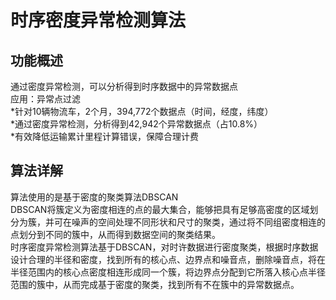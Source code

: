时序密度异常检测算法
=
功能概述
-
通过密度异常检测，可以分析得到时序数据中的异常数据点<br>
应用：异常点过滤<br>
  *针对10辆物流车，2个月，394,772个数据点（时间，经度，纬度）<br>
  *通过密度异常检测，分析得到42,942个异常数据点（占10.8%）<br>
  *有效降低运输累计里程计算错误，保障合理计费<br>

算法详解
-
算法使用的是基于密度的聚类算法DBSCAN<br>
DBSCAN将簇定义为密度相连的点的最大集合，能够把具有足够高密度的区域划分为簇，并可在噪声的空间处理不同形状和尺寸的聚类，通过将不同组密度相连的点划分到不同的簇中，从而得到数据空间的聚类结果。<br>
时序密度异常检测算法基于DBSCAN，对时许数据进行密度聚类，根据时序数据设计合理的半径和密度，找到所有的核心点、边界点和噪音点，删除噪音点，将在半径范围内的核心点密度相连形成同一个簇，将边界点分配到它所落入核心点半径范围的簇中，从而完成基于密度的聚类，找到所有不在簇中的异常数据点。<br>




